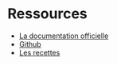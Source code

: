 # Ressources

- [La documentation officielle](https://docs.cypress.io/guides/overview/why-cypress)
- [Github](https://github.com/cypress-io/cypress)
- [Les recettes](https://docs.cypress.io/examples/examples/recipes)
